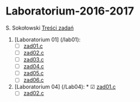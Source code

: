 # Laboratorium-2016-2017

S. Sokołowski
[Treści zadań](https://inf.ug.edu.pl/~stefan/Dydaktyka/JezProg/Slajdy/index.html#lab)

1. [Laboratorium 01]  (/lab01):
 	* [ ] [zad01.c](lab01/zad01.c)
	* [ ] [zad02.c](lab01/zad02.c)
	* [ ] [zad03.c](lab01/zad03.c)
	* [ ] [zad04.c](lab01/zad04.c) 
	* [ ] [zad05.c](lab01/zad05.c)
	* [ ] [zad06.c](lab01/zad06.c) 
	
4. [Laboratorium 04]  (/Lab04):
	* 
	  ☑ [zad01.c](Lab04/zad01.c)
	* ☐ [zad02.c](Lab04/zad02.c)
